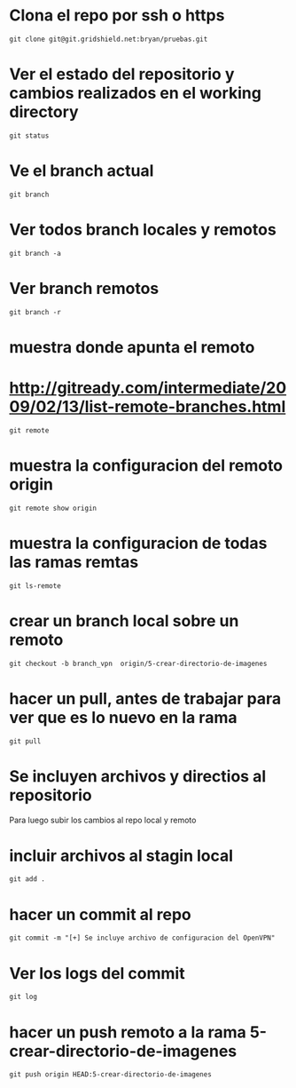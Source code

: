# Clona el repo por ssh o https

```
git clone git@git.gridshield.net:bryan/pruebas.git
```
# Ver el estado del repositorio y cambios realizados en el working directory
```
git status
```
# Ve el branch actual
```
git branch
```
# Ver todos branch locales y remotos
```
git branch -a 
```
# Ver branch remotos
```
git branch -r
```
# muestra donde apunta el remoto
# http://gitready.com/intermediate/2009/02/13/list-remote-branches.html
```
git remote 
```
# muestra la configuracion del remoto origin
```
git remote show origin
```
# muestra la configuracion de todas las ramas remtas
```
git ls-remote
```
# crear un branch local sobre un remoto
```
git checkout -b branch_vpn  origin/5-crear-directorio-de-imagenes
```
# hacer un pull, antes de trabajar para ver que es lo nuevo en la rama
```
git pull
```

# Se incluyen archivos y directios al repositorio
Para luego subir los cambios al repo local y remoto

# incluir archivos al stagin local
```
git add .
```
# hacer un commit al repo
```
git commit -m "[+] Se incluye archivo de configuracion del OpenVPN"
```
# Ver los logs del commit
```
git log
```
# hacer un push remoto a la rama  5-crear-directorio-de-imagenes
```
git push origin HEAD:5-crear-directorio-de-imagenes

```
